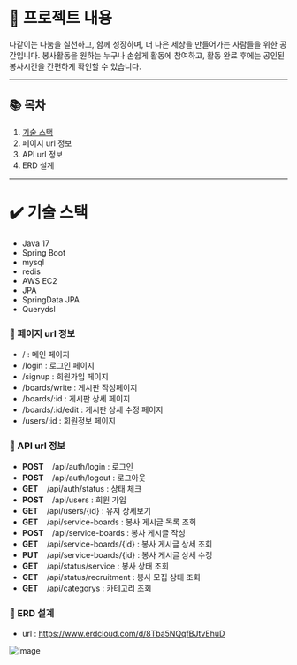# :blue_book: 프로젝트 내용
다같이는 나눔을 실천하고, 함께 성장하며, 더 나은 세상을 만들어가는 사람들을 위한 공간입니다. 봉사활동을 원하는 누구나 손쉽게 활동에 참여하고, 활동 완료 후에는 공인된 봉사시간을 간편하게 확인할 수 있습니다.
*****

## :books: 목차
1. [기술 스택](#-기술-스택)
2. 페이지 url 정보
3. API url 정보 
4. ERD 설계

*****
# :heavy_check_mark: 기술 스택
- Java 17
- Spring Boot
- mysql
- redis
- AWS EC2
- JPA
- SpringData JPA
- Querydsl


### :memo: 페이지 url 정보
- /      : 메인 페이지
- /login : 로그인 페이지
- /signup : 회원가입 페이지
- /boards/write : 게시판 작성페이지
- /boards/:id : 게시판 상세 페이지
- /boards/:id/edit : 게시판 상세 수정 페이지
- /users/:id : 회원정보 페이지 


### :memo: API url 정보
- **POST** &nbsp;&nbsp; /api/auth/login :  로그인
- **POST** &nbsp;&nbsp; /api/auth/logout : 로그아웃
- **GET**  &nbsp;&nbsp; /api/auth/status : 상태 체크
- **POST** &nbsp;&nbsp; /api/users : 회원 가입
- **GET**  &nbsp;&nbsp; /api/users/{id} : 유저 상세보기
- **GET**  &nbsp;&nbsp; /api/service-boards : 봉사 게시글 목록 조회
- **POST** &nbsp;&nbsp; /api/service-boards : 봉사 게시글 작성
- **GET**  &nbsp;&nbsp; /api/service-boards/{id} : 봉사 게시글 상세 조회
- **PUT**  &nbsp;&nbsp; /api/service-boards/{id} : 봉사 게시글 상세 수정
- **GET** &nbsp;&nbsp; /api/status/service : 봉사 상태 조회
- **GET** &nbsp;&nbsp; /api/status/recruitment : 봉사 모집 상태 조회
- **GET** &nbsp;&nbsp; /api/categorys : 카테고리 조회

### 🔧 ERD 설계
- url : https://www.erdcloud.com/d/8Tba5NQqfBJtvEhuD

![image](https://github.com/user-attachments/assets/28795093-6408-42a4-9ea4-40dd9f5eb66a)



